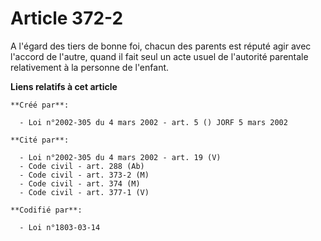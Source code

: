 # Article 372-2

A l'égard des tiers de bonne foi, chacun des parents est réputé agir avec l'accord de l'autre, quand il fait seul un acte
usuel de l'autorité parentale relativement à la personne de l'enfant.

**Liens relatifs à cet article**

	**Créé par**:

	  - Loi n°2002-305 du 4 mars 2002 - art. 5 () JORF 5 mars 2002

	**Cité par**:

	  - Loi n°2002-305 du 4 mars 2002 - art. 19 (V)
	  - Code civil - art. 288 (Ab)
	  - Code civil - art. 373-2 (M)
	  - Code civil - art. 374 (M)
	  - Code civil - art. 377-1 (V)

	**Codifié par**:

	  - Loi n°1803-03-14
